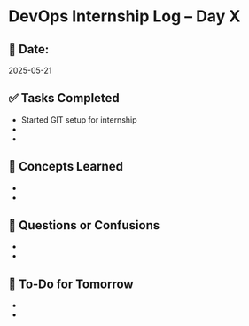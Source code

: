 # DevOps Internship Log – Day X

## 📅 Date:
2025-05-21

## ✅ Tasks Completed
- Started GIT setup for internship
- 
- 

## 🧠 Concepts Learned
- 
- 

## 🤔 Questions or Confusions
- 
- 

## 🔄 To-Do for Tomorrow
- 
- 